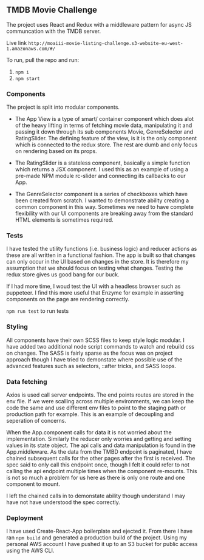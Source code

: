 ## TMDB Movie Challenge 

The project uses React and Redux with a middleware pattern for async JS communcation with the TMDB server. 

Live link
`http://moaiii-movie-listing-challenge.s3-website-eu-west-1.amazonaws.com/#/`

To run, pull the repo and run: 

1. `npm i`
2. `npm start`

### Components

The project is split into modular components.

- The App View is a type of smart/ container component which does alot of the heavy lifting in terms of fetching movie data, manipulating it and passing it down through its sub components Movie, GenreSelector and RatingSlider. The defining feature of the view, is it is the only component which is connected to the redux store. The rest are dumb and only focus on rendering based on its props. 

- The RatingSlider is a stateless component, basically a simple function which returns a JSX component. I used this as an example of using a pre-made NPM module rc-slider and connecting its callbacks to our App. 

- The GenreSelector component is a series of checkboxes which have been created from scratch. I wanted to demonstrate ability creating a common component in this way. Sometimes we need to have complete flexibility with our UI components are breaking away from the standard HTML elements is sometimes required. 

### Tests 
I have tested the utility functions (i.e. business logic) and reducer actions as these are all written in a functional fashion. The app is built so that changes can only occur in the UI based on changes in the store. It is therefore my assumption that we should focus on testing what changes. Testing the redux store gives us good bang for our buck. 

If I had more time, I woud test the UI with a headless browser such as puppeteer. I find this more useful that Enzyme for example in asserting components on the page are rendering correctly.

`npm run test` to run tests

### Styling
All components have their own SCSS files to keep style logic modular. I have added two additional node script commands to watch and rebuild css on changes. The SASS is fairly sparse as the focus was on project approach though I have tried to demonstate where possible use of the advanced features such as selectors, ::after tricks, and SASS loops. 

### Data fetching
Axios is used call server endpoints. The end points routes are stored in the env file. If we were scalling across multiple environments, we can keep the code the same and use different env files to point to the staging path or production path for example. This is an example of decoupling and seperation of concerns. 

When the App.component calls for data it is not worried about the implementation. Similarly the reducer only worries and getting and setting values in its state object. The api calls and data manipulation is found in the App.middleware. As the data from the TMBD endpoint is paginated, I have chained subsequent calls for the other pages after the first is received. The spec said to only call this endpoint once, though I felt it could refer to not calling the api endpoint multiple times when the component re-mounts. This is not so much a problem for us here as there is only one route and one component to mount. 

I left the chained calls in to demonstate ability though understand I may have not have understood the spec correctly.

### Deployment
I have used Create-React-App boilerplate and ejected it. From there I have ran `npm build` and generated a production build of the project. Using my personal AWS account I have pushed it up to an S3 bucket for public access using the AWS CLI. 